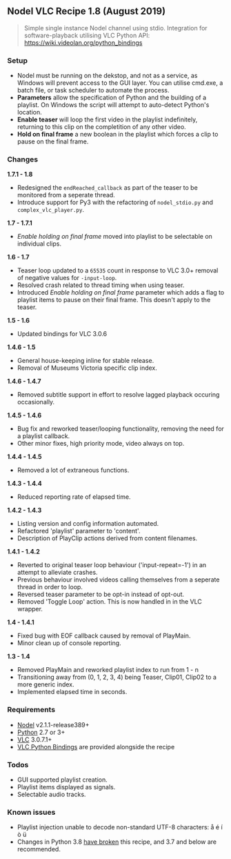 ## Nodel VLC Recipe 1.8 (August 2019)
> Simple single instance Nodel channel using stdio.
> Integration for software-playback utilising VLC Python API: https://wiki.videolan.org/python_bindings

### Setup
- Nodel must be running on the dekstop, and not as a service, as Windows will prevent access to the GUI layer. You can utilise cmd.exe, a batch file, or task scheduler to automate the process.
- **Parameters** allow the specification of Python and the building of a playlist. On Windows the script will attempt to auto-detect Python's location.
- **Enable teaser** will loop the first video in the playlist indefinitely, returning to this clip on the completition of any other video.
- **Hold on final frame** a new boolean in the playlist which forces a clip to pause on the final frame.

### Changes
**1.7.1 - 1.8**
- Redesigned the `endReached_callback` as part of the teaser to be monitored from a seperate thread.
- Introduce support for Py3 with the refactoring of `nodel_stdio.py` and `complex_vlc_player.py`.

**1.7 - 1.7.1**
- *Enable holding on final frame* moved into playlist to be selectable on individual clips.
  
**1.6 - 1.7**
- Teaser loop updated to a `65535` count in response to VLC 3.0+ removal of negative values for `-input-loop`.
- Resolved crash related to thread timing when using teaser.
- Introduced *Enable holding on final frame* parameter which adds a flag to playlist items to pause on their final frame. This doesn't apply to the teaser.

**1.5 - 1.6**
- Updated bindings for VLC 3.0.6

**1.4.6 - 1.5**
- General house-keeping inline for stable release.
- Removal of Museums Victoria specific clip index.

**1.4.6 - 1.4.7**
- Removed subtitle support in effort to resolve lagged playback occuring occasionally.

**1.4.5 - 1.4.6**
- Bug fix and reworked teaser/looping functionality, removing the need for a playlist callback.
- Other minor fixes, high priority mode, video always on top.

**1.4.4 - 1.4.5**
- Removed a lot of extraneous functions.

**1.4.3 - 1.4.4**
- Reduced reporting rate of elapsed time.

**1.4.2 - 1.4.3**
- Listing version and config information automated.
- Refactored 'playlist' parameter to 'content'.
- Description of PlayClip actions derived from content filenames.

**1.4.1 - 1.4.2**
- Reverted to original teaser loop behaviour ('input-repeat=-1') in an attempt to alleviate crashes.
- Previous behaviour involved videos calling themselves from a seperate thread in order to loop.
- Reversed teaser parameter to be opt-in instead of opt-out.
- Removed 'Toggle Loop' action. This is now handled in in the VLC wrapper.

**1.4 - 1.4.1**
- Fixed bug with EOF callback caused by removal of PlayMain.
- Minor clean up of console reporting.

**1.3 - 1.4**
- Removed PlayMain and reworked playlist index to run from 1 - n
- Transitioning away from (0, 1, 2, 3, 4) being Teaser, Clip01, Clip02 to a more generic index.
- Implemented elapsed time in seconds.

### Requirements
- [Nodel] v2.1.1-release389+
- [Python] 2.7 or 3+
- [VLC] 3.0.7.1+
- [VLC Python Bindings] are provided alongside the recipe

### Todos
- GUI supported playlist creation.
- Playlist items displayed as signals.
- Selectable audio tracks.

### Known issues
- Playlist injection unable to decode non-standard UTF-8 characters: å é í ò ü
- Changes in Python 3.8 [have broken](https://github.com/oaubert/python-vlc/issues/118) this recipe, and 3.7 and below are recommended.

 [Nodel]: <https://github.com/museumvictoria/nodel>
 [Python]: <https://www.python.org/downloads/>
 [VLC]: <https://www.videolan.org/vlc>
 [VLC Python Bindings]: <https://github.com/oaubert/python-vlc>
